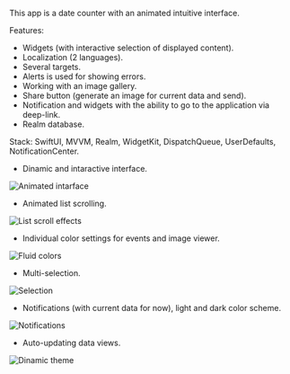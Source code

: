 This app is a date counter with an animated intuitive interface.

Features:
- Widgets (with interactive selection of displayed content).
- Localization (2 languages).
- Several targets.
- Alerts is used for showing errors.
- Working with an image gallery.
- Share button (generate an image for current data and send).
- Notification and widgets with the ability to go to the application via deep-link.
- Realm database.

Stack: SwiftUI, MVVM, Realm, WidgetKit, DispatchQueue, UserDefaults, NotificationCenter.


- Dinamic and intaractive interface.

![Animated intarface](https://github.com/mirror-voly/Day-to-Days/blob/main/Presentation/InShot_20241102_185553722.gif)
- Animated list scrolling.

![List scroll effects](https://github.com/mirror-voly/Day-to-Days/blob/main/Presentation/InShot_20241102_180318678.gif)
- Individual color settings for events and image viewer.

![Fluid colors](https://github.com/mirror-voly/Day-to-Days/blob/main/Presentation/InShot_20241102_182353378.gif)
- Multi-selection.

![Selection](https://github.com/mirror-voly/Day-to-Days/blob/main/Presentation/InShot_20241102_183603284.gif)
- Notifications (with current data for now), light and dark color scheme.

![Notifications](https://github.com/mirror-voly/Day-to-Days/blob/main/Presentation/InShot_20241102_184727456.gif)
- Auto-updating data views.

![Dinamic theme](https://github.com/mirror-voly/Day-to-Days/blob/main/Presentation/InShot_20241102_185033106.gif)
